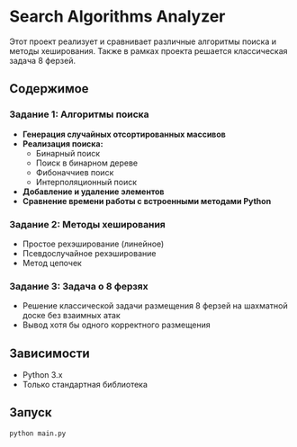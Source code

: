 # Search Algorithms Analyzer

Этот проект реализует и сравнивает различные алгоритмы поиска и методы хеширования. Также в рамках проекта решается классическая задача 8 ферзей.

## Содержимое

### Задание 1: Алгоритмы поиска

- **Генерация случайных отсортированных массивов**
- **Реализация поиска:**
  - Бинарный поиск
  - Поиск в бинарном дереве
  - Фибоначчиев поиск
  - Интерполяционный поиск
- **Добавление и удаление элементов**
- **Сравнение времени работы с встроенными методами Python**

### Задание 2: Методы хеширования

- Простое рехэширование (линейное)
- Псевдослучайное рехэширование
- Метод цепочек

### Задание 3: Задача о 8 ферзях

- Решение классической задачи размещения 8 ферзей на шахматной доске без взаимных атак
- Вывод хотя бы одного корректного размещения

## Зависимости

- Python 3.x
- Только стандартная библиотека

## Запуск

```bash
python main.py
